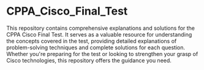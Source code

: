 # CPPA_Cisco_Final_Test

This repository contains comprehensive explanations and solutions for the CPPA Cisco Final Test. It serves as a valuable resource for understanding the concepts covered in the test, providing detailed explanations of problem-solving techniques and complete solutions for each question. Whether you're preparing for the test or looking to strengthen your grasp of Cisco technologies, this repository offers the guidance you need.
